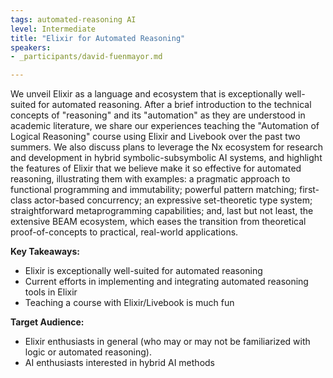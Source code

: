```yaml
---
tags: automated-reasoning AI
level: Intermediate
title: "Elixir for Automated Reasoning"
speakers:
- _participants/david-fuenmayor.md

---
```

We unveil Elixir as a language and ecosystem that is exceptionally well-suited for automated reasoning. After a brief introduction to the technical concepts of "reasoning" and its "automation" as they are understood in academic literature, we share our experiences teaching the "Automation of Logical Reasoning" course using Elixir and Livebook over the past two summers. We also discuss plans to leverage the Nx ecosystem for research and development in hybrid symbolic-subsymbolic AI systems, and highlight the features of Elixir that we believe make it so effective for automated reasoning, illustrating them with examples: a pragmatic approach to functional programming and immutability; powerful pattern matching; first-class actor-based concurrency; an expressive set-theoretic type system; straightforward metaprogramming capabilities; and, last but not least, the extensive BEAM ecosystem, which eases the transition from theoretical proof-of-concepts to practical, real-world applications.

**Key Takeaways:**
- Elixir is exceptionally well-suited for automated reasoning
- Current efforts in implementing and integrating automated reasoning tools in Elixir
- Teaching a course with Elixir/Livebook is much fun

**Target Audience:**
- Elixir enthusiasts in general (who may or may not be familiarized with logic or automated reasoning).
- AI enthusiasts interested in hybrid AI methods
